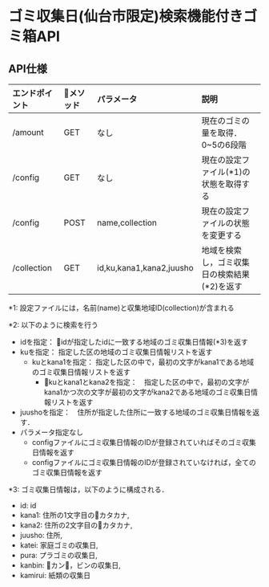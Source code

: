 # ゴミ収集日(仙台市限定)検索機能付きゴミ箱API

## API仕様

|エンドポイント|メソッド|パラメータ|説明|
|:--|:--|:--|:--|
|/amount|GET|なし|現在のゴミの量を取得．0~5の6段階|
|/config|GET|なし|現在の設定ファイル(*1)の状態を取得する|
|/config|POST|name,collection|現在の設定ファイルの状態を変更する|
|/collection|GET|id,ku,kana1,kana2,juusho|地域を検索し，ゴミ収集日の検索結果(*2)を返す|


*1: 設定ファイルには，名前(name)と収集地域ID(collection)が含まれる

*2: 以下のように検索を行う
- idを指定： idが指定したidに一致する地域のゴミ収集日情報(*3)を返す
- kuを指定： 指定した区の地域のゴミ収集日情報リストを返す
  - kuとkana1を指定： 指定した区の中で，最初の文字がkana1である地域のゴミ収集日情報リストを返す
    - kuとkana1とkana2を指定：　指定した区の中で，最初の文字がkana1かつ次の文字が最初の文字がkana2である地域のゴミ収集日情報リストを返す
- juushoを指定：　住所が指定した住所に一致する地域のゴミ収集日情報を返す．
- パラメータ指定なし
    - configファイルにゴミ収集日情報のIDが登録されていればそのゴミ収集日情報を返す
    - configファイルにゴミ収集日情報のIDが登録されていなければ，全てのゴミ収集日情報を返す

*3: ゴミ収集日情報は，以下のように構成される．
- id: id
- kana1: 住所の1文字目のカタカナ,
- kana2: 住所の2文字目のカタカナ,
- juusho: 住所,
- katei: 家庭ゴミの収集日,
- pura: プラゴミの収集日,
- kanbin: カン，ビンの収集日,
- kamirui: 紙類の収集日